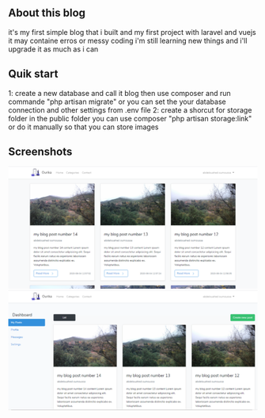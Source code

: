 ## About this blog

it's my first simple blog that i built and my first project with laravel and vuejs 
it may containe erros or messy coding
i'm still learning new things and i'll upgrade it as much as i can

## Quik start
1: create a new database and call it blog
then use composer and run commande "php artisan migrate"
or you can set the your database connection and other settings from .env file
2: create a shorcut for storage folder in the public folder 
you can use composer "php artisan storage:link" or do it manually
so that you can store images

## Screenshots
<img src="https://github.com/oumoussa98/blog-laravel/blob/master/screenshots/screenshot1.PNG">
<img src="https://github.com/oumoussa98/blog-laravel/blob/master/screenshots/screenshot2.PNG">
